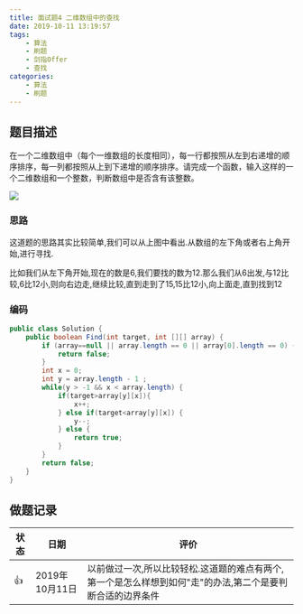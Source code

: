 ```yaml
---
title: 面试题4 二维数组中的查找
date: 2019-10-11 13:19:57
tags:
	- 算法
	- 刷题
	- 剑指Offer
	- 查找
categories:
	- 算法
	- 刷题
---
```


## 题目描述

在一个二维数组中（每个一维数组的长度相同），每一行都按照从左到右递增的顺序排序，每一列都按照从上到下递增的顺序排序。请完成一个函数，输入这样的一个二维数组和一个整数，判断数组中是否含有该整数。

<!--more-->

![](http://imageblog.boyn.top/201910112231_653.png)

### 思路

这道题的思路其实比较简单,我们可以从上图中看出.从数组的左下角或者右上角开始,进行寻找.

比如我们从左下角开始,现在的数是6,我们要找的数为12.那么我们从6出发,与12比较,6比12小,则向右边走,继续比较,直到走到了15,15比12小,向上面走,直到找到12

### 编码

```java
public class Solution {
    public boolean Find(int target, int [][] array) {
        if (array==null || array.length == 0 || array[0].length == 0) {
            return false;
        }
        int x = 0;
        int y = array.length - 1 ;
        while(y > -1 && x < array.length) {
            if(target>array[y][x]){
                x++;
            } else if(target<array[y][x]) {
                y--;
            } else {
                return true;
            }
        }
        return false;
    }
}
```

## 做题记录

| 状态 | 日期           | 评价                                                         |
| ---- | -------------- | ------------------------------------------------------------ |
| 👍    | 2019年10月11日 | 以前做过一次,所以比较轻松.这道题的难点有两个,第一个是怎么样想到如何"走"的办法,第二个是要判断合适的边界条件 |